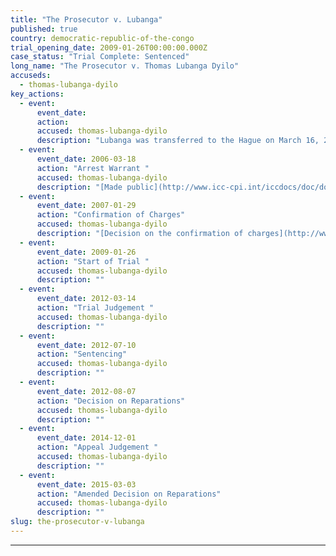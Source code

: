 ```yaml
---
title: "The Prosecutor v. Lubanga"
published: true
country: democratic-republic-of-the-congo
trial_opening_date: 2009-01-26T00:00:00.000Z
case_status: "Trial Complete: Sentenced"
long_name: "The Prosecutor v. Thomas Lubanga Dyilo"
accuseds:
  - thomas-lubanga-dyilo
key_actions:
  - event:
      event_date:
      action:
      accused: thomas-lubanga-dyilo
      description: "Lubanga was transferred to the Hague on March 16, 2006. Charges were confirmed against him on January 29, 2007. He was convicted on March 14, 2012. He was sentenced, on July 10, 2012, to 14 years of imprisonment from which his time already spent in ICC custody will be deducted."
  - event:
      event_date: 2006-03-18
      action: "Arrest Warrant "
      accused: thomas-lubanga-dyilo
      description: "[Made public](http://www.icc-cpi.int/iccdocs/doc/doc236258.pdf)"
  - event:
      event_date: 2007-01-29
      action: "Confirmation of Charges"
      accused: thomas-lubanga-dyilo
      description: "[Decision on the confirmation of charges](http://www.icc-cpi.int/iccdocs/doc/doc266175.PDF)"
  - event:
      event_date: 2009-01-26
      action: "Start of Trial "
      accused: thomas-lubanga-dyilo
      description: ""
  - event:
      event_date: 2012-03-14
      action: "Trial Judgement "
      accused: thomas-lubanga-dyilo
      description: ""
  - event:
      event_date: 2012-07-10
      action: "Sentencing"
      accused: thomas-lubanga-dyilo
      description: ""
  - event:
      event_date: 2012-08-07
      action: "Decision on Reparations"
      accused: thomas-lubanga-dyilo
      description: ""
  - event:
      event_date: 2014-12-01
      action: "Appeal Judgement "
      accused: thomas-lubanga-dyilo
      description: ""
  - event:
      event_date: 2015-03-03
      action: "Amended Decision on Reparations"
      accused: thomas-lubanga-dyilo
      description: ""
slug: the-prosecutor-v-lubanga
---
```


* * *

